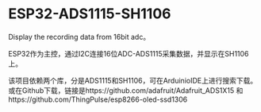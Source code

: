 # ESP32-ADS1115-SH1106
Display the recording data from 16bit adc。

ESP32作为主控，通过I2C连接16位ADC-ADS1115采集数据，并显示在SH1106上。

该项目依赖两个库，分是ADS1115和SH1106，可在ArduinioIDE上进行搜索下载。
或在Github下载，链接是https://github.com/adafruit/Adafruit_ADS1X15
和https://github.com/ThingPulse/esp8266-oled-ssd1306
